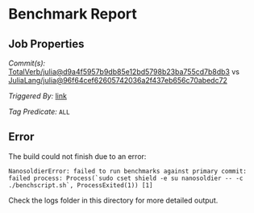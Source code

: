 # Benchmark Report

## Job Properties

*Commit(s):* [TotalVerb/julia@d9a4f5957b9db85e12bd5798b23ba755cd7b8db3](https://github.com/TotalVerb/julia/commit/d9a4f5957b9db85e12bd5798b23ba755cd7b8db3) vs [JuliaLang/julia@96f64cef62605742036a2f437eb656c70abedc72](https://github.com/JuliaLang/julia/commit/96f64cef62605742036a2f437eb656c70abedc72)

*Triggered By:* [link](https://github.com/JuliaLang/julia/pull/22825#issuecomment-328365982)

*Tag Predicate:* `ALL`

## Error

The build could not finish due to an error:

```
NanosoldierError: failed to run benchmarks against primary commit: failed process: Process(`sudo cset shield -e su nanosoldier -- -c ./benchscript.sh`, ProcessExited(1)) [1]
```

Check the logs folder in this directory for more detailed output.

